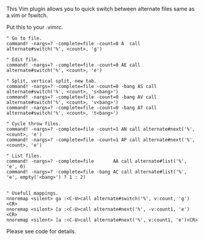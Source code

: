 This Vim plugin allows you to quick switch between alternate files same as a.vim or fswitch.


Put this to your .vimrc.


	" Go to file.
	command! -nargs=? -complete=file -count=0 A  call alternate#switch('%', <count>, 'g')

	" Edit file.
	command! -nargs=? -complete=file -count=0 AE call alternate#switch('%', <count>, 'e')

	" Split, vertical split, new tab.
	command! -nargs=? -complete=file -count=0 -bang AS call alternate#switch('%', <count>, 's<bang>')
	command! -nargs=? -complete=file -count=0 -bang AV call alternate#switch('%', <count>, 'v<bang>')
	command! -nargs=? -complete=file -count=0 -bang AT call alternate#switch('%', <count>, 't<bang>')

	" Cycle throw files.
	command! -nargs=? -complete=file -count=1 AN call alternate#next('%', <count>, 'e')
	command! -nargs=? -complete=file -count=1 AP call alternate#next('%', <count>, 'e')

	" List files.
	command! -nargs=? -complete=file       AA call alternate#list('%', 'e', 0)
	command! -nargs=? -complete=file -bang AC call alternate#list('%', 'e', empty('<bang>') ? 1 : 2)


	" Usefull mappings.
	nnoremap <silent> ga :<C-U>call alternate#switch('%', v:count, 'g')<CR>
	nnoremap <silent> [a :<C-U>call alternate#next('%', -v:count1, 'e')<CR>
	nnoremap <silent> ]a :<C-U>call alternate#next('%', v:count1, 'e')<CR>


Please see code for details.
